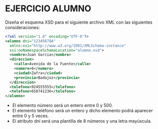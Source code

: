 # EJERCICIO ALUMNO

Diseña el esquema XSD para el siguiente archivo XML con las siguientes consideraciones:

```xml
<?xml version="1.0" encoding="UTF-8"?>
<alumno dni="12345678A"
  xmlns:xsi="http://www.w3.org/2001/XMLSchema-instance" 
  xsi:noNamespaceSchemaLocation="alumno.xsd">
  <nombre>Juan Garcia</nombre>
  <direccion>
    <calle>Avenida de la Fuente</calle>
    <numero>6</numero>
    <ciudad>Zafra</ciudad>
    <provincia>Badajoz</provincia>
  </direccion>
  <telefono>924555555</telefono>
  <telefono>658741236</telefono>
</alumno>
```


- El elemento número será un entero entre 0 y 500.
- El elemento teléfono será un entero y dicho elemento podrá aparecer entre 0 y 5 veces.
- El atributo dni será una plantilla de 8 números y una letra mayúscula.